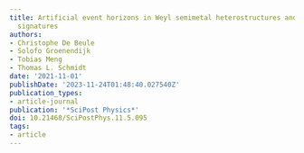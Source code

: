 ```yaml
---
title: Artificial event horizons in Weyl semimetal heterostructures and their  non-equilibrium
  signatures
authors:
- Christophe De Beule
- Solofo Groenendijk
- Tobias Meng
- Thomas L. Schmidt
date: '2021-11-01'
publishDate: '2023-11-24T01:48:40.027540Z'
publication_types:
- article-journal
publication: '*SciPost Physics*'
doi: 10.21468/SciPostPhys.11.5.095
tags:
- article
---
```

